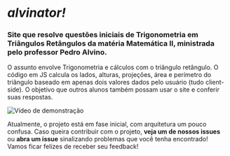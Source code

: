 # *alvinator!*
### Site que resolve questões iniciais de Trigonometria em Triângulos Retângulos da matéria Matemática II, ministrada pelo professor Pedro Alvino.

O assunto envolve Trigonometria e cálculos com o triângulo retângulo. O código em JS calcula os lados, alturas, projeções, área e perímetro do triângulo baseado em apenas dois valores dados pelo usuário (tudo client-side). O objetivo que outros alunos também possam usar o site e conferir suas respostas.

![Vídeo de demonstração](https://github.com/fabiopapaiss/alvinator/blob/master/media/alvinatorGif.gif)

Atualmente, o projeto está em fase inicial, com arquitetura um pouco confusa. Caso queira contribuir com o projeto, **veja um de nossos issues** ou **abra um issue** sinalizando problemas que você tenha encontrado! Vamos ficar felizes de receber seu feedback!
